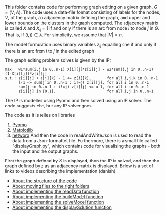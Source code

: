This folder contains code for performing graph editing on a given graph, $G=(V,A)$.
The code uses a data-file format consisting of labels for the nodes, $V$, of the graph, an adjacency matrix defining the graph, 
and upper and lower bounds on the clusters in the graph computed.
The adjacency matrix is called $X$ and $X_{ij}=1$ if and only if there is an arc from node $i$ to node $j$ in $G$. That is, if $(i,j)\in A$.
For simplicity, we assume that $\vert V\vert=n$.

The model formulation uses binary variables $z_{ij}$ equalling one if and only if there is an arc from $i$ to $j$ in the edited graph

The graph editing problem solves is given by the IP:

```
max   w1*sum(i,j in 0..n-1) X[i][j]*z[i][j] - w2*sum(i,j in 0..n-1) (1-X[i][j])*z[i][j]
s.t.: z[i][j] + z[j][k] - 1 <= z[i][k],       for all i,j,k in 0..n-1
      l-1 <= sum(j in 0..n-1 : i!=j) z[i][j], for all i in 0..n-1
      sum(j in 0..n-1 : i!=j) z[i][j] <= u-1, for all i in 0..n-1  
      z[i][j] in {0,1},                       for all i,j in 0..n-1
```

The IP is modelled using Pyomo and then solved using an IP solver. The code suggests cbc, but any IP solver goes.

The code as it is relies on libraries
1. [Pyomo](http://www.pyomo.org/)
2. [Matplotlib](https://matplotlib.org/)
3. [networx](https://networkx.org/)
And then the code in readAndWriteJson is used to read the data from a Json-formattet file. Furthermore, there is a small file called "displayGraph.py",
which contains code for visualising the graphs - both the input and the output graphs.

First the graph defined by $X$ is displayed, then the IP is solved, and then the graph defined by $z$ as an adjacency matrix is displayed.
Below is a set of links to videos describing the implementation (danish)

* [About the structure of the code](https://www.loom.com/share/ffaa342f6c8a42738f38135478021b4c)
* [About moving files to the right folders](https://www.loom.com/share/723713b3818448de9f06e82c1a2cd130)
* [About implementing the readData function](https://www.loom.com/share/3f53e9c9413b4747a6956390a71e2f67)
* [About implementing the buildModel function](https://www.loom.com/share/f6aeb5c79ad442b489cbc22f78d67e78)
* [About implementing the solveModel function](https://www.loom.com/share/3640f790e4704c65b86c22d1b9fc3c54)
* [About implementing the displaySolution function](https://www.loom.com/share/adf23ecec6bf423a87a6bbff4369061d)
